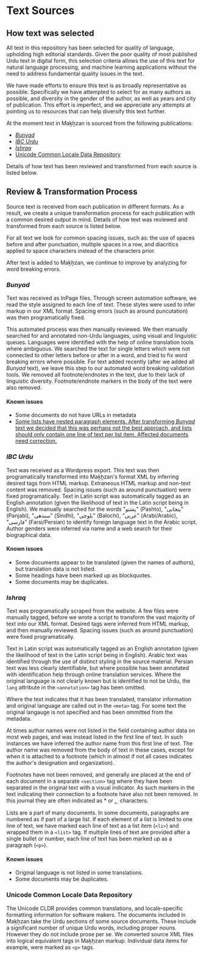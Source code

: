 # Text Sources

## How text was selected

All text in this repository has been selected for quality of language, upholding high editorial standards. Given the poor quality of most published Urdu text in digital form, this selection criteria allows the use of this text for natural language processing, and machine learning applications without the need to address fundamental quality issues in the text.

We have made efforts to ensure this text is as broadly representative as possible. Specifically we have attempted to select for as many authors as possible, and diversity in the gender of the author, as well as years and city of publication. This effort is imperfect, and we appreciate any attempts at pointing us to resources that can help diversify this text further.

At the moment text in Maḵẖzan is sourced from the following publications:
- [_Bunyad_](https://bunyad.lums.edu.pk/website/)
- [_IBC Urdu_](http://ibcurdu.com)
- [_Ishraq_](https://www.javedahmedghamidi.org/#!/ishraq)
- [Unicode Common Locale Data Repository](http://cldr.unicode.org)

Details of how text has been reviewed and transformed from each source is listed below.

## Review & Transformation Process

Source text is received from each publication in different formats. As a result, we create a unique transformation process for each publication with a common desired output in mind. Details of how text was reviewed and transformed from each source is listed below.

For all text we look for common spacing issues, such as: the use of spaces before and after punctuation, multiple spaces in a row, and diacritics applied to space characters instead of the characters prior.

After text is added to Maḵẖzan, we continue to improve by analyzing for word breaking errors.

### _Bunyad_

Text was received as InPage files. Through screen automation software, we read the style assigned to each line of text. These styles were used to infer markup in our XML format. Spacing errors (such as around puncutation) was then programatically fixed.

This automated process was then manually reviewed. We then manually searched for and annotated non-Urdu languages, using visual and linguistic queues. Languages were identified with the help of online translation tools where ambiguous. We searched the text for single letters which were not connected to other letters before or after in a word, and tried to fix word breaking errors where possible. For text added recently (after we added all _Bunyad_ text), we leave this step to our automated word breaking validation tools. We removed all footnote/endnotes in the text, due to their lack of linguistic diversity. Footnote/endnote markers in the body of the text were also removed. 

#### Known issues

- Some documents do not have URLs in metadata
- [Some lists have nested paragraph elements. After transforming _Bunyad_ text we decided that this was perhaps not the best approach, and lists should only contain one line of text per list item. Affected documents need correction.](#36)

### _IBC Urdu_

Text was received as a Wordpress export. This text was then programatically transformed into Maḵẖzan's format XML by inferring desired tags from HTML markup. Extraneous HTML markup and non-text content was removed. Spacing issues (such as around punctuation) were fixed programatically. Text in Latin script was automatically tagged as an English annotation (given the likelihood of text in the Latin script being in English). We manually searched for the words "پشتو" (Pashto), "پنجابی" (Panjabi), "سندھی" (Sindhi), "بلوچی" (Balochi), "عربی" (Arabi/Arabic), "فارسی" (Farsi/Persian) to identify foreign language text in the Arabic script. Author genders were inferred via name and a web search for their biographical data.

#### Known issues

- Some documents appear to be translated (given the names of authors), but translation data is not listed.
- Some headings have been marked up as blockquotes.
- Some documents may be duplicates.

### _Ishraq_

Text was programatically scraped from the website. A few files were manually tagged, before we wrote a script to transform the vast majority of text into our XML format. Desired tags were inferred from HTML markup, and then manually reviewed. Spacing issues (such as around punctuation) were fixed programatically. 

Text in Latin script was automatically tagged as an English annotation (given the likelihood of text in the Latin script being in English). Arabic text was identified through the use of distinct styling in the source material. Persian text was less clearly identifiable, but where possible has been annotated with identification help through online translation services. Where the original language is not clearly known but is identified to not be Urdu, the `lang` attribute in the `<annotation>` tag has been omitted. 

Where the text indicates that it has been translated, translator information and original language are called out in the `<meta>` tag. For some text the original langauge is not specified and has been ommitted from the metadata. 

At times author names were not listed in the field containing author data on most web pages, and was instead listed in the first line of text. In such instances we have inferred the author name from this first line of text. The author name was removed from the body of text in these cases, except for when it is attached to a footnote (which in almost if not all cases indicates the author's designation and organization).

Footnotes have not been removed, and generally are placed at the end of each document in a separate `<section>` tag where they have been separated in the original text with a visual indicator. As such markers in the text indicating their connection to a footnote have also not been removed. In this journal they are often indicated as * or ؂ characters.

Lists are a part of many documents. In some documents, paragraphs are numbered as if part of a large list. If each element of a list is limited to one line of text, we have marked each line of text as a list item (`<li>`) and wrapped them in a `<list>` tag. If multiple lines of text are provided after a single bullet or number, each line of text has been marked up as a paragraph (`<p>`).

#### Known issues

- Original language is not listed in some translations.
- Some documents may be duplicates.

### Unicode Common Locale Data Repository

The Unicode CLDR provides common translations, and locale-specific formatting information for software makers. The documents included in Maḵẖzan take the Urdu sections of some source documents. These include a significant number of unique Urdu words, including proper nouns. However they do not include prose per se. We converted source XML files into logical equivalent tags in Maḵẖzan markup. Individual data items for example, were marked as `<p>` tags.